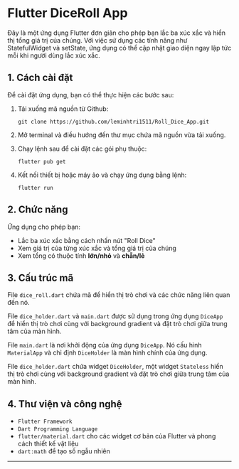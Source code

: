 # Flutter DiceRoll App

Đây là một ứng dụng Flutter đơn giản cho phép bạn lắc ba xúc xắc và hiển thị tổng giá trị của chúng. Với việc sử dụng các tính năng như StatefulWidget và setState, ứng dụng có thể cập nhật giao diện ngay lập tức mỗi khi người dùng lắc xúc xắc.

## 1. Cách cài đặt

Để cài đặt ứng dụng, bạn có thể thực hiện các bước sau:

1. Tải xuống mã nguồn từ Github:

   ```
   git clone https://github.com/leminhtri1511/Roll_Dice_App.git
   ```

2. Mở terminal và điều hướng đến thư mục chứa mã nguồn vừa tải xuống.

3. Chạy lệnh sau để cài đặt các gói phụ thuộc:

   ```
   flutter pub get
   ```

4. Kết nối thiết bị hoặc máy ảo và chạy ứng dụng bằng lệnh:

   ```
   flutter run
   ```

## 2. Chức năng

Ứng dụng cho phép bạn:

- Lắc ba xúc xắc bằng cách nhấn nút "Roll Dice"
- Xem giá trị của từng xúc xắc và tổng giá trị của chúng
- Xem tổng có thuộc tính **lớn/nhỏ** và **chẵn/lẻ**

## 3. Cấu trúc mã

File `dice_roll.dart` chứa mã để hiển thị trò chơi và các chức năng liên quan đến nó.

File `dice_holder.dart` và `main.dart` được sử dụng trong ứng dụng `DiceApp` để hiển thị trò chơi cùng với background gradient và đặt trò chơi giữa trung tâm của màn hình.

File `main.dart` là nơi khởi động của ứng dụng `DiceApp`. Nó cấu hình `MaterialApp` và chỉ định `DiceHolder` là màn hình chính của ứng dụng.

File `dice_holder.dart` chứa widget `DiceHolder`, một widget `Stateless` hiển thị trò chơi cùng với background gradient và đặt trò chơi giữa trung tâm của màn hình.

## 4. Thư viện và công nghệ

- `Flutter Framework`
- `Dart Programming Language `
- `flutter/material.dart` cho các widget cơ bản của Flutter và phong cách thiết kế vật liệu
- `dart:math` để tạo số ngẫu nhiên

-----
